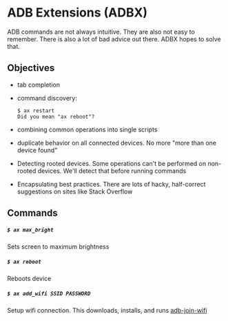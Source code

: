 # ADB Extensions (ADBX)

ADB commands are not always intuitive. They are also not easy to remember. There is also a lot of bad advice out there. ADBX hopes to solve that.


## Objectives

* tab completion
* command discovery:

	```
	$ ax restart
	Did you mean "ax reboot"?
	```

* combining common operations into single scripts
* duplicate behavior on all connected devices. No more "more than one device found"
* Detecting rooted devices. Some operations can't be performed on non-rooted devices. We'll detect that before running commands
* Encapsulating best practices. There are lots of hacky, half-correct suggestions on sites like Stack Overflow


## Commands

##### `$ ax max_bright`
	
Sets screen to maximum brightness

##### `$ ax reboot`

Reboots device

##### `$ ax add_wifi SSID PASSWORD`

Setup wifi connection. This downloads, installs, and runs [adb-join-wifi](https://github.com/steinwurf/adb-join-wifi)

